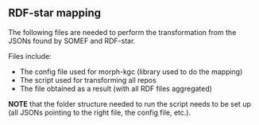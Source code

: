 ## RDF-star mapping
The following files are needed to perform the transformation from the JSONs found by SOMEF and RDF-star. 

Files include:
- The config file used for morph-kgc (library used to do the mapping)
- The script used for transforming all repos
- The file obtained as a result (with all RDF files aggregated)

**NOTE** that the folder structure needed to run the script needs to be set up (all JSONs pointing to the right file, the config file, etc.). 
